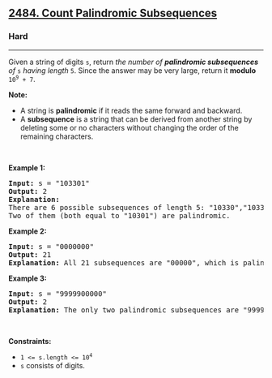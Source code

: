 <h2><a href="https://leetcode.com/problems/count-palindromic-subsequences/">2484. Count Palindromic Subsequences</a></h2><h3>Hard</h3><hr><div data-read-aloud-multi-block="true"><p>Given a string of digits <code>s</code>, return <em>the number of <strong>palindromic subsequences</strong> of</em> <code>s</code><em> having length </em><code>5</code>. Since the answer may be very large, return it <strong>modulo</strong> <code>10<sup style="">9</sup> + 7</code>.</p>

<p><strong>Note:</strong></p>

<ul>
	<li>A string is <strong>palindromic</strong> if it reads the same forward and backward.</li>
	<li>A <strong>subsequence</strong> is a string that can be derived from another string by deleting some or no characters without changing the order of the remaining characters.</li>
</ul>

<p>&nbsp;</p>
<p><strong class="example">Example 1:</strong></p>

<pre><strong>Input:</strong> s = "103301"
<strong>Output:</strong> 2
<strong>Explanation:</strong> 
There are 6 possible subsequences of length 5: "10330","10331","10301","10301","13301","03301". 
Two of them (both equal to "10301") are palindromic.
</pre>

<p><strong class="example">Example 2:</strong></p>

<pre><strong>Input:</strong> s = "0000000"
<strong>Output:</strong> 21
<strong>Explanation:</strong> All 21 subsequences are "00000", which is palindromic.
</pre>

<p><strong class="example">Example 3:</strong></p>

<pre><strong>Input:</strong> s = "9999900000"
<strong>Output:</strong> 2
<strong>Explanation:</strong> The only two palindromic subsequences are "99999" and "00000".
</pre>

<p>&nbsp;</p>
<p><strong>Constraints:</strong></p>

<ul>
	<li><code>1 &lt;= s.length &lt;= 10<sup style="">4</sup></code></li>
	<li><code>s</code> consists of digits.</li>
</ul>
</div>